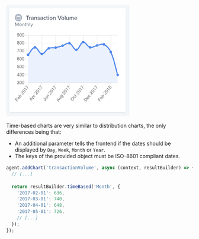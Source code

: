 ![Time chart example](../../assets/chart-time.png)

Time-based charts are very similar to distribution charts, the only differences being that:

- An additional parameter tells the frontend if the dates should be displayed by `Day`, `Week`, `Month` or `Year`.
- The keys of the provided object must be ISO-8601 compliant dates.

```javascript
agent.addChart('transactionVolume', async (context, resultBuilder) => {
  // [...]

  return resultBuilder.timeBased('Month', {
    '2017-02-01': 636,
    '2017-03-01': 740,
    '2017-04-01': 648,
    '2017-05-01': 726,
    // [...]
  });
});
```
